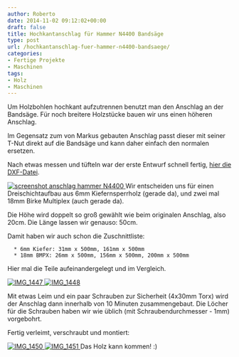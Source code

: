 ```yaml
---
author: Roberto
date: 2014-11-02 09:12:02+00:00
draft: false
title: Hochkantanschlag für Hammer N4400 Bandsäge
type: post
url: /hochkantanschlag-fuer-hammer-n4400-bandsaege/
categories:
- Fertige Projekte
- Maschinen
tags:
- Holz
- Maschinen
---
```


Um Holzbohlen hochkant aufzutrennen benutzt man den Anschlag an der Bandsäge. Für noch breitere Holzstücke bauen wir uns einen höheren Anschlag.<!-- more -->

Im Gegensatz zum von Markus gebauten Anschlag passt dieser mit seiner T-Nut direkt auf die Bandsäge und kann daher einfach den normalen ersetzen.

Nach etwas messen und tüfteln war der erste Entwurf schnell fertig, [hier die DXF-Datei](https://eigenbaukombinat.de/wp-content/uploads/2014/11/anschlag-hammer-N4400.dxf).

[![screenshot anschlag hammer N4400](https://eigenbaukombinat.de/wp-content/uploads/2014/11/screenshot-anschlag-hammer-N4400.png)
](https://eigenbaukombinat.de/wp-content/uploads/2014/11/screenshot-anschlag-hammer-N4400.png)Wir entscheiden uns für einen Dreischichtaufbau aus 6mm Kiefernsperrholz (gerade da), und zwei mal 18mm Birke Multiplex (auch gerade da).

Die Höhe wird doppelt so groß gewählt wie beim originalen Anschlag, also 20cm. Die Länge lassen wir genauso: 50cm.

Damit haben wir auch schon die Zuschnittliste:



	  * 6mm Kiefer: 31mm x 500mm, 161mm x 500mm
	  * 18mm BMPX: 26mm x 500mm, 156mm x 500mm, 200mm x 500mm

Hier mal die Teile aufeinandergelegt und im Vergleich.

[![IMG_1447](https://eigenbaukombinat.de/wp-content/uploads/2014/11/IMG_1447-1024x682.jpg)
](https://eigenbaukombinat.de/wp-content/uploads/2014/11/IMG_1447.jpg) [![IMG_1448](https://eigenbaukombinat.de/wp-content/uploads/2014/11/IMG_1448.jpg)
](https://eigenbaukombinat.de/wp-content/uploads/2014/11/IMG_1448.jpg)

Mit etwas Leim und ein paar Schrauben zur Sicherheit (4x30mm Torx) wird der Anschlag dann innerhalb von 10 Minuten zusammengebaut. Die Löcher für die Schrauben haben wir wie üblich (mit Schraubendurchmesser - 1mm) vorgebohrt.

Fertig verleimt, verschraubt und montiert:

[![IMG_1450](https://eigenbaukombinat.de/wp-content/uploads/2014/11/IMG_1450-1024x768.jpg)
](https://eigenbaukombinat.de/wp-content/uploads/2014/11/IMG_1450.jpg) [![IMG_1451](https://eigenbaukombinat.de/wp-content/uploads/2014/11/IMG_1451-1024x768.jpg)
](https://eigenbaukombinat.de/wp-content/uploads/2014/11/IMG_1451.jpg)Das Holz kann kommen! :)


